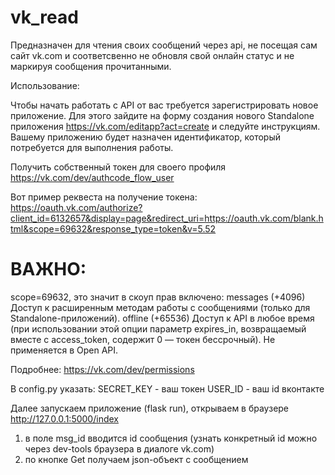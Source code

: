 # vk_read

Предназначен для чтения своих сообщений через api, не посещая сам сайт vk.com и соответсвенно не обновля свой онлайн статус и не маркируя сообщения прочитанными.

Использование:

Чтобы начать работать с API от вас требуется зарегистрировать новое приложение. Для этого зайдите на форму создания нового Standalone приложения https://vk.com/editapp?act=create и следуйте инструкциям. Вашему приложению будет назначен идентификатор, который потребуется для выполнения работы.

Получить собственный токен для своего профиля https://vk.com/dev/authcode_flow_user

Вот пример реквеста на получение токена:
https://oauth.vk.com/authorize?client_id=6132657&display=page&redirect_uri=https://oauth.vk.com/blank.html&scope=69632&response_type=token&v=5.52
# ВАЖНО: 
scope=69632, это значит в скоуп прав включено:
messages (+4096)	Доступ к расширенным методам работы с сообщениями (только для Standalone-приложений).
offline 
(+65536)	Доступ к API в любое время (при использовании этой опции параметр expires_in, возвращаемый вместе с access_token, содержит 0 — токен бессрочный). Не применяется в Open API.

Подробнее: https://vk.com/dev/permissions


В config.py указать: 
SECRET_KEY - ваш токен
USER_ID - ваш id вконтакте

Далее запускаем приложение (flask run), открываем в браузере http://127.0.0.1:5000/index
1) в поле msg_id вводится id сообщения (узнать конкретный id можно через dev-tools браузера в диалоге vk.com)
2) по кнопке Get получаем json-объект с сообщением
